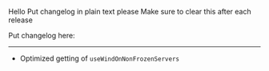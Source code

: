 Hello
Put changelog in plain text please
Make sure to clear this after each release

Put changelog here:

-----------------
- Optimized getting of `useWindOnNonFrozenServers`
